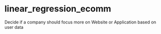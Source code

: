 # linear_regression_ecomm
Decide if a company should focus more on Website or Application based on user data
